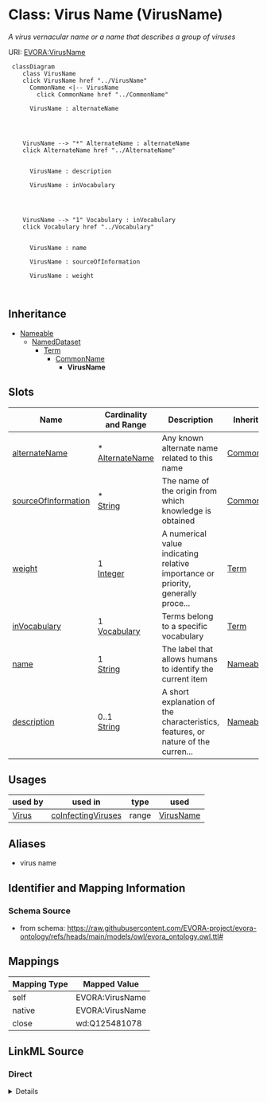 

# Class: Virus Name (VirusName)


_A virus vernacular name or a name that describes a group of viruses_





URI: [EVORA:VirusName](https://raw.githubusercontent.com/EVORA-project/evora-ontology/refs/heads/main/models/owl/evora_ontology.owl.ttl#VirusName)






```mermaid
 classDiagram
    class VirusName
    click VirusName href "../VirusName"
      CommonName <|-- VirusName
        click CommonName href "../CommonName"
      
      VirusName : alternateName
        
          
    
    
    VirusName --> "*" AlternateName : alternateName
    click AlternateName href "../AlternateName"

        
      VirusName : description
        
      VirusName : inVocabulary
        
          
    
    
    VirusName --> "1" Vocabulary : inVocabulary
    click Vocabulary href "../Vocabulary"

        
      VirusName : name
        
      VirusName : sourceOfInformation
        
      VirusName : weight
        
      
```





## Inheritance
* [Nameable](Nameable.md)
    * [NamedDataset](NamedDataset.md)
        * [Term](Term.md)
            * [CommonName](CommonName.md)
                * **VirusName**



## Slots

| Name | Cardinality and Range | Description | Inheritance |
| ---  | --- | --- | --- |
| [alternateName](alternateName.md) | * <br/> [AlternateName](AlternateName.md) | Any known alternate name related to this name | [CommonName](CommonName.md) |
| [sourceOfInformation](sourceOfInformation.md) | * <br/> [String](String.md) | The name of the origin from which knowledge is obtained | [CommonName](CommonName.md) |
| [weight](weight.md) | 1 <br/> [Integer](Integer.md) | A numerical value indicating relative importance or priority, generally proce... | [Term](Term.md) |
| [inVocabulary](inVocabulary.md) | 1 <br/> [Vocabulary](Vocabulary.md) | Terms belong to a specific vocabulary | [Term](Term.md) |
| [name](name.md) | 1 <br/> [String](String.md) | The label that allows humans to identify the current item | [Nameable](Nameable.md) |
| [description](description.md) | 0..1 <br/> [String](String.md) | A short explanation of the characteristics, features, or nature of the curren... | [Nameable](Nameable.md) |





## Usages

| used by | used in | type | used |
| ---  | --- | --- | --- |
| [Virus](Virus.md) | [coInfectingViruses](coInfectingViruses.md) | range | [VirusName](VirusName.md) |




## Aliases


* virus name



## Identifier and Mapping Information







### Schema Source


* from schema: https://raw.githubusercontent.com/EVORA-project/evora-ontology/refs/heads/main/models/owl/evora_ontology.owl.ttl#




## Mappings

| Mapping Type | Mapped Value |
| ---  | ---  |
| self | EVORA:VirusName |
| native | EVORA:VirusName |
| close | wd:Q125481078 |







## LinkML Source

<!-- TODO: investigate https://stackoverflow.com/questions/37606292/how-to-create-tabbed-code-blocks-in-mkdocs-or-sphinx -->

### Direct

<details>
```yaml
name: VirusName
description: A virus vernacular name or a name that describes a group of viruses
title: Virus Name
from_schema: https://raw.githubusercontent.com/EVORA-project/evora-ontology/refs/heads/main/models/owl/evora_ontology.owl.ttl#
aliases:
- virus name
close_mappings:
- wd:Q125481078
is_a: CommonName

```
</details>

### Induced

<details>
```yaml
name: VirusName
description: A virus vernacular name or a name that describes a group of viruses
title: Virus Name
from_schema: https://raw.githubusercontent.com/EVORA-project/evora-ontology/refs/heads/main/models/owl/evora_ontology.owl.ttl#
aliases:
- virus name
close_mappings:
- wd:Q125481078
is_a: CommonName
attributes:
  alternateName:
    name: alternateName
    description: Any known alternate name related to this name
    title: alternate name
    comments:
    - including previous names and former taxonomic terms, this information can also
      serve as keywords arround the pathogen name for search and as a bridge with
      other projects that are still using other naming systems or taxonomies e.g.
      the NCBI taxonomy
    from_schema: https://raw.githubusercontent.com/EVORA-project/evora-ontology/refs/heads/main/models/owl/evora_ontology.owl.ttl#
    aliases:
    - alternative name
    close_mappings:
    - wdp:P4970
    rank: 1000
    alias: alternateName
    owner: VirusName
    domain_of:
    - CommonName
    - AlternateName
    - Organization
    range: AlternateName
    required: false
    multivalued: true
  sourceOfInformation:
    name: sourceOfInformation
    description: The name of the origin from which knowledge is obtained. This can
      include any entity that provides information
    title: source of information
    from_schema: https://raw.githubusercontent.com/EVORA-project/evora-ontology/refs/heads/main/models/owl/evora_ontology.owl.ttl#
    aliases:
    - stated in
    close_mappings:
    - wdp:P248
    rank: 1000
    alias: sourceOfInformation
    owner: VirusName
    domain_of:
    - CommonName
    - AlternateName
    range: string
    required: false
    multivalued: true
  weight:
    name: weight
    description: A numerical value indicating relative importance or priority, generally
      processed in ascending order. This weight helps prioritize content when organizing
      or processing data. Its value can be negative, with a default set to 0
    title: weight
    from_schema: https://raw.githubusercontent.com/EVORA-project/evora-ontology/refs/heads/main/models/owl/evora_ontology.owl.ttl#
    close_mappings:
    - adms:status
    rank: 1000
    ifabsent: int(0)
    alias: weight
    owner: VirusName
    domain_of:
    - DataProvider
    - Term
    range: integer
    required: true
    multivalued: false
  inVocabulary:
    name: inVocabulary
    description: Terms belong to a specific vocabulary
    title: in Vocabulary
    from_schema: https://raw.githubusercontent.com/EVORA-project/evora-ontology/refs/heads/main/models/owl/evora_ontology.owl.ttl#
    aliases:
    - catalog
    close_mappings:
    - wdp:P972
    rank: 1000
    alias: inVocabulary
    owner: VirusName
    domain_of:
    - Term
    range: Vocabulary
    required: true
    multivalued: false
  name:
    name: name
    description: The label that allows humans to identify the current item
    title: name
    comments:
    - 'The title of the item should be as short and descriptive as possible. E.g.
      for virus products it should basically be based on the following Pattern:

      "Virus name", "virus host type", "collection year", "country of collection"
      ex "suspected epidemiological origin", "genotype", "strain", "variant name or
      specific feature"'
    from_schema: https://raw.githubusercontent.com/EVORA-project/evora-ontology/refs/heads/main/models/owl/evora_ontology.owl.ttl#
    exact_mappings:
    - dct:title
    close_mappings:
    - rdfs:label
    rank: 1000
    alias: name
    owner: VirusName
    domain_of:
    - Nameable
    range: string
    required: true
    multivalued: false
  description:
    name: description
    description: A short explanation of the characteristics, features, or nature of
      the current item
    title: description
    comments:
    - 'Describe this item in few lines. This description will serve as a summary to
      present the item.

      '
    from_schema: https://raw.githubusercontent.com/EVORA-project/evora-ontology/refs/heads/main/models/owl/evora_ontology.owl.ttl#
    exact_mappings:
    - dct:description
    rank: 1000
    alias: description
    owner: VirusName
    domain_of:
    - Nameable
    range: string
    required: false
    multivalued: false

```
</details>
